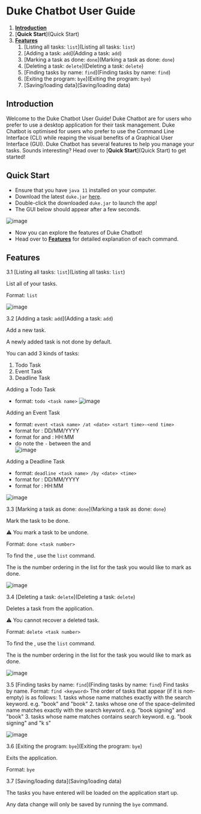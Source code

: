 # Duke Chatbot User Guide


1. [**Introduction**](Introduction)
2. [**Quick Start**](Quick Start)
3. [**Features**](Features)
    1. [Listing all tasks: `list`](Listing all tasks: `list`)
    2. [Adding a task: `add`](Adding a task: `add`)
    3. [Marking a task as done: `done`](Marking a task as done: `done`)
    4. [Deleting a task: `delete`](Deleting a task: `delete`)
    5. [Finding tasks by name: `find`](Finding tasks by name: `find`) 
    6. [Exiting the program: `bye`](Exiting the program: `bye`)   
    7. [Saving/loading data](Saving/loading data)   

## Introduction
Welcome to the Duke Chatbot User Guide! Duke Chatbot are for users who prefer to use a desktop application for their task management. Duke Chatbot is optimised for users who prefer to use the Command Line Interface (CLI) while reaping the visual benefits of a Graphical User Interface (GUI).
Duke Chatbot has several features to help you manage your tasks. Sounds interesting? Head over to [**Quick Start**](Quick Start) to get started!



## Quick Start
* Ensure that you have `java 11` installed on your computer.
* Download the latest `duke.jar` [here]().
* Double-click the downloaded `duke.jar` to launch the app!
* The GUI below should appear after a few seconds.

![image](https://github.com/AaronnSeah/ip/blob/master/src/main/resources/images/startUp.png)
* Now you can explore the features of Duke Chatbot!
* Head over to [**Features**](Features) for detailed explanation of each command.



## Features 

3.1 [Listing all tasks: `list`](Listing all tasks: `list`)

List all of your tasks.

Format: `list`

![image](https://github.com/AaronnSeah/ip/blob/master/src/main/resources/images/list.png)

3.2 [Adding a task: `add`](Adding a task: `add`)

Add a new task.

A newly added task is not done by default.

You can add 3 kinds of tasks:
1. Todo Task
2. Event Task
3. Deadline Task

Adding a Todo Task
* format: `todo <task name>`
![image](https://github.com/AaronnSeah/ip/blob/master/src/main/resources/images/todo.png)

Adding an Event Task
* format: `event <task name> /at <date> <start time>-<end time>`
* format for <date>: DD/MM/YYYY
* format for <start time> and <end time>: HH:MM
* do note the `-` between the <start time> and <end time>        
![image](https://github.com/AaronnSeah/ip/blob/master/src/main/resources/images/event.png)

Adding a Deadline Task
* format: `deadline <task name> /by <date> <time>`
* format for <date>: DD/MM/YYYY
* format for <time>: HH:MM

![image](https://github.com/AaronnSeah/ip/blob/master/src/main/resources/images/deadline.png)

3.3 [Marking a task as done: `done`](Marking a task as done: `done`)

Mark the task to be done.

:warning: You mark a task to be undone.

Format: `done <task number>`

To find the <task number>, use the `list` command.

The <task number> is the number ordering in the list for the task you would like to mark as done.

![image](https://github.com/AaronnSeah/ip/blob/master/src/main/resources/images/delete.png)

3.4 [Deleting a task: `delete`](Deleting a task: `delete`)

Deletes a task from the application.

:warning: You cannot recover a deleted task.

Format: `delete <task number>`

To find the <task number>, use the `list` command.

The <task number> is the number ordering in the list for the task you would like to mark as done.

![image](https://github.com/AaronnSeah/ip/blob/master/src/main/resources/images/done.png)


3.5 [Finding tasks by name: `find`](Finding tasks by name: `find`) 
Find tasks by name.
Format: `find <keyword>`
The order of tasks that appear (if it is non-empty) is as follows:
    1. tasks whose name matches exactly with the search keyword. e.g. "book" and "book"
    2. tasks whose one of the space-delimited name matches exactly with the search keyword. e.g. "book signing" and "book"
    3. tasks whose name matches contains search keyword. e.g. "book signing" and "k s"
    
![image](https://github.com/AaronnSeah/ip/blob/master/src/main/resources/images/find.png)


3.6 [Exiting the program: `bye`](Exiting the program: `bye`) 

Exits the application.

Format: `bye`
  
3.7 [Saving/loading data](Saving/loading data)   

The tasks you have entered will be loaded on the application start up.

Any data change will only be saved by running the `bye` command.


